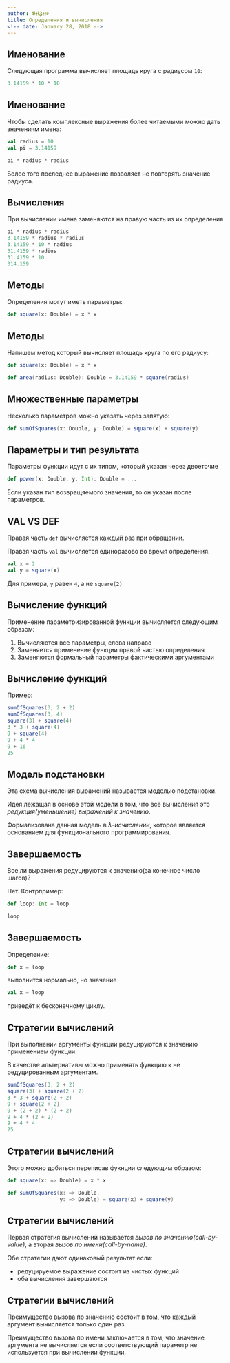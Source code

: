 ```yaml
---
author: 𝕭𝖊𝖎𝖅𝖊𝖗𝖔
title: Определения и вычисления
<!-- date: January 28, 2018 -->
---
```


## Именование

Следующая программа вычисляет площадь круга с радиусом `10`:

```scala
3.14159 * 10 * 10
```

## Именование

Чтобы сделать комплексные выражения более читаемыми можно дать значениям имена:

```scala
val radius = 10
val pi = 3.14159

pi * radius * radius
```
Более того последнее выражение позволяет не повторять значение радиуса.

## Вычисления

При вычислении имена заменяются на правую часть из их определения

```scala
pi * radius * radius
3.14159 * radius * radius
3.14159 * 10 * radius
31.4159 * radius
31.4159 * 10
314.159
```

## Методы

Определения могут иметь параметры:

```scala
def square(x: Double) = x * x
```

## Методы

Напишем метод который вычисляет площадь круга по его радиусу:

```scala
def square(x: Double) = x * x

def area(radius: Double): Double = 3.14159 * square(radius)
```

## Множественные параметры

Несколько параметров можно указать через запятую:

```scala
def sumOfSquares(x: Double, y: Double) = square(x) + square(y)
```

## Параметры и тип результата

Параметры функции идут с их типом, который указан через двоеточие

```scala
def power(x: Double, y: Int): Double = ...
```

Если указан тип возвращяемого значения, то он указан после параметров.

## VAL VS DEF

Правая часть `def` вычисляется каждый раз при обращении.

Правая часть `val` вычисляется единоразово во время определения.

```scala
val x = 2
val y = square(x)
```

Для примера, `y` равен `4`, а не `square(2)`

## Вычисление функций

Применение параметризированной функции вычисляется следующим образом:

1. Вычисляются все параметры, слева направо
2. Заменяется применение функции правой частью определения
3. Заменяются формальный параметры фактическими аргументами

## Вычисление функций

Пример:

```scala
sumOfSquares(3, 2 + 2)
sumOfSquares(3, 4)
square(3) + square(4)
3 * 3 + square(4)
9 + square(4)
9 + 4 * 4
9 + 16
25
```

## Модель подстановки

Эта схема вычисления выражений называется моделью подстановки.

Идея лежащая в основе этой модели в том, что все вычисления это _редукция(уменьшение) выражений к значению_.

<!-- Это применимо ко всем выражениям не имеющим побочных эффектов. -->

Формализована данная модель в _λ-исчислении_, которое является основанием для функционального программирования.

## Завершаемость

Все ли выражения редуцируются к значению(за конечное число шагов)?

Нет. Контрпример:

```scala
def loop: Int = loop

loop
```

## Завершаемость

Определение:

```scala
def x = loop
```

выполнится нормально, но значение

```scala
val x = loop
```

приведёт к бесконечному циклу.

## Стратегии вычислений

При выполнении аргументы функции редуцируются к значению применением функции.

В качестве альтернативы можно применять функцию к не редуцированным аргументам.

```scala
sumOfSquares(3, 2 + 2)
square(3) + square(2 + 2)
3 * 3 + square(2 + 2)
9 + square(2 + 2)
9 + (2 + 2) * (2 + 2)
9 + 4 * (2 + 2)
9 + 4 * 4
25
```

## Стратегии вычислений

Этого можно добиться переписав фукнции следующим образом:

```scala
def square(x: => Double) = x * x

def sumOfSquares(x: => Double,
                 y: => Double) = square(x) + square(y)
```

## Стратегии вычислений

Первая стратегия вычислений называется _вызов по значению(call-by-value)_, а вторая _вызов по имени(call-by-name)_.

Обе стратегии дают одинаковый результат если:

* редуцируемое выражение состоит из чистых функций
* оба вычисления завершаются

## Стратегии вычислений

Преимущество вызова по значению состоит в том, что каждый аргумент вычисляется только один раз.

Преимущество вызова по имени заключается в том, что значение аргумента не вычисляется если соответствующий параметр не используется при вычислении функции.

